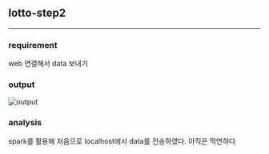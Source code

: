 ## lotto-step2
---

### requirement

web 연결해서 data 보내기

### output
![output](./output.png)

### analysis

spark를 활용해 처음으로 localhost에서 data를 전송하였다. 아직은 막연하다
